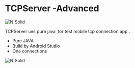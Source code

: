 # TCPServer -Advanced

[![N|Solid](http://i.imgur.com/arsURQ1.png)](http://www.myandroidsolutions.com/2012/07/20/android-tcp-connection-tutorial/#.WPjaq4h96Uk)

TCPServer ues pure java ,for test mobile tcp connection app .

  - Pure JAVA
  - Build by Android Studio
  - One connections
 
![N|Solid](http://i.imgur.com/nZ3Mkcr.png)